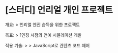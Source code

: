 # [스터디] 언리얼 개인 프로젝트

   개요:
     > 언리얼 엔진 습득을 위한 프로젝트

   목표:
     > 1인칭 시점의 연예 시뮬레이션 개발

   적용 기술:
    > 
    > JavaScript로 컨텐츠 코드 제어
